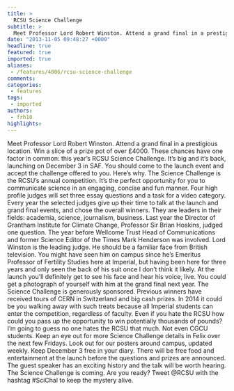 ```yaml
---
title: >
  RCSU Science Challenge
subtitle: >
  Meet Professor Lord Robert Winston. Attend a grand final in a prestigious location. Win a slice of a prize pot of over £4000.
date: "2013-11-05 09:48:27 +0000"
headline: true
featured: true
imported: true
aliases:
 - /features/4006/rcsu-science-challenge
comments:
categories:
 - features
tags:
 - imported
authors:
 - frh10
highlights:
---
```


Meet Professor Lord Robert Winston. Attend a grand final in a prestigious location. Win a slice of a prize pot of over £4000.
 These chances have one factor in common: this year’s RCSU Science Challenge. It’s big and it’s back, launching on December 3 in SAF. You should come to the launch event and accept the challenge offered to you. Here’s why.
 The Science Challenge is the RCSU’s annual competition. It’s the perfect opportunity for you to communicate science in an engaging, concise and fun manner. Four high profile judges will set three essay questions and a task for a video category.
 Every year the selected judges give up their time to talk at the launch and grand final events, and chose the overall winners. They are leaders in their fields: academia, science, journalism, business. Last year the Director of Grantham Institute for Climate Change, Professor Sir Brian Hoskins, judged one question. The year before Wellcome Trust Head of Communications and former Science Editor of the Times Mark Henderson was involved.
 Lord Winston is the leading judge. He should be a familiar face from British television. You might have seen him on campus since he’s Emeritus Professor of Fertility Studies here at Imperial, but having been here for three years and only seen the back of his suit once I don’t think it likely. At the launch you’ll definitely get to see his face and hear his voice, live. You could get a photograph of yourself with him at the grand final next year.
 The Science Challenge is generously sponsored. Previous winners have received tours of CERN in Switzerland and big cash prizes. In 2014 it could be you walking away with such treats because all Imperial students can enter the competition, regardless of faculty. Even if you hate the RCSU how could you pass up the opportunity to win potentially thousands of pounds? I’m going to guess no one hates the RCSU that much. Not even CGCU students.
 Keep an eye out for more Science Challenge details in Felix over the next few Fridays. Look out for our posters around campus, updated weekly. Keep December 3 free in your diary. There will be free food and entertainment at the launch before the questions and prizes are announced. The guest speaker has an exciting history and the talk will be worth hearing.
 The Science Challenge is coming. Are you ready? Tweet @RCSU with the hashtag #SciChal to keep the mystery alive.
